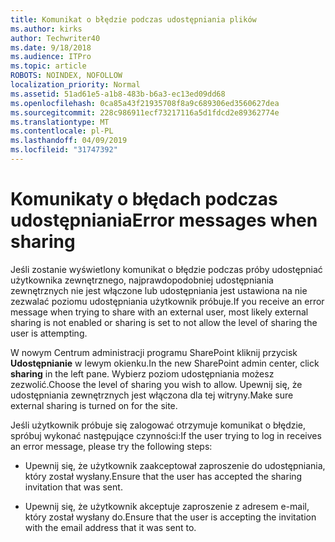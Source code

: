 ```yaml
---
title: Komunikat o błędzie podczas udostępniania plików
ms.author: kirks
author: Techwriter40
ms.date: 9/18/2018
ms.audience: ITPro
ms.topic: article
ROBOTS: NOINDEX, NOFOLLOW
localization_priority: Normal
ms.assetid: 51ad61e5-a1b8-483b-b6a3-ec13ed09dd68
ms.openlocfilehash: 0ca85a43f21935708f8a9c689306ed3560627dea
ms.sourcegitcommit: 228c986911ecf73217116a5d1fdcd2e89362774e
ms.translationtype: MT
ms.contentlocale: pl-PL
ms.lasthandoff: 04/09/2019
ms.locfileid: "31747392"
---
```

# <a name="error-messages-when-sharing"></a><span data-ttu-id="eb855-102">Komunikaty o błędach podczas udostępniania</span><span class="sxs-lookup"><span data-stu-id="eb855-102">Error messages when sharing</span></span>

<span data-ttu-id="eb855-103">Jeśli zostanie wyświetlony komunikat o błędzie podczas próby udostępniać użytkownika zewnętrznego, najprawdopodobniej udostępniania zewnętrznych nie jest włączone lub udostępniania jest ustawiona na nie zezwalać poziomu udostępniania użytkownik próbuje.</span><span class="sxs-lookup"><span data-stu-id="eb855-103">If you receive an error message when trying to share with an external user, most likely external sharing is not enabled or sharing is set to not allow the level of sharing the user is attempting.</span></span>
  
<span data-ttu-id="eb855-104">W nowym Centrum administracji programu SharePoint kliknij przycisk **Udostępnianie** w lewym okienku.</span><span class="sxs-lookup"><span data-stu-id="eb855-104">In the  new SharePoint admin center, click **sharing** in the left pane.</span></span> <span data-ttu-id="eb855-105">Wybierz poziom udostępniania możesz zezwolić.</span><span class="sxs-lookup"><span data-stu-id="eb855-105">Choose the level of sharing you wish to allow.</span></span> <span data-ttu-id="eb855-106">Upewnij się, że udostępniania zewnętrznych jest włączona dla tej witryny.</span><span class="sxs-lookup"><span data-stu-id="eb855-106">Make sure external sharing is turned on for the site.</span></span> 
  
<span data-ttu-id="eb855-107">Jeśli użytkownik próbuje się zalogować otrzymuje komunikat o błędzie, spróbuj wykonać następujące czynności:</span><span class="sxs-lookup"><span data-stu-id="eb855-107">If the user trying to log in receives an error message, please try the following steps:</span></span>
  
- <span data-ttu-id="eb855-108">Upewnij się, że użytkownik zaakceptował zaproszenie do udostępniania, który został wysłany.</span><span class="sxs-lookup"><span data-stu-id="eb855-108">Ensure that the user has accepted the sharing invitation that was sent.</span></span>
    
- <span data-ttu-id="eb855-109">Upewnij się, że użytkownik akceptuje zaproszenie z adresem e-mail, który został wysłany do.</span><span class="sxs-lookup"><span data-stu-id="eb855-109">Ensure that the user is accepting the invitation with the email address that it was sent to.</span></span>
    

